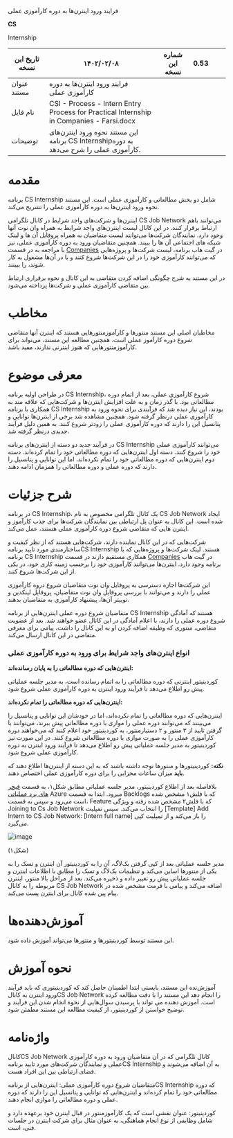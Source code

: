 فرایند ورود اینترن‌ها به دوره کارآموزی عملی

**CS**

Internship


| تاریخ این نسخه | ۱۴۰۲/۰۲/۰۸ | شماره این نسخه | 0.53 |     |     |
| --- | --- | --- | --- | --- | --- |
| عنوان مستند | فرایند ورود اینترن‌ها به دوره کارآموزی عملی |     |     |     |     |
| نام فایل | CSI - Process - Intern Entry Process for Practical Internship in Companies - Farsi.docx |     |     |     |     |
| توضیحات | این مستند نحوه ورود اینترن‌های برنامه CS Internshipبه دوره کارآموزی عملی را شرح می‌دهد. |     |     |     |     |



# مقدمه

برنامه CS Internship شامل دو بخش مطالعاتی و کارآموزی عملی است. این مستند نحوه ورود اینترن‌ها به دوره کارآموزی عملی را تشریح می‌کند.

اینترن‌ها و شرکت‌های واجد شرایط در کانال تلگرامی CS Job Network می‌توانند باهم ارتباط برقرار کنند. در این کانال لیست اینترن‌های واجد شرایط به همراه وان نوت آنها وجود دارد. نمایندگان شرکت‌ها می‌توانند لیست متقاضیان به همراه پروفایل آن ها و لینک شبکه های اجتماعی آن ها را ببیند. همچنین متقاضیان ورود به دوره کارآموزی عملی، نیز با مراجعه به در قسمت [Companies](https://github.com/cs-internship/cs-internship-spec/blob/master/companies/companies.md) در گیت هاب برنامه، لیست شرکت‌ها و پروژه‌هایی که می‌توانند کارآموزی خود را در این شرکت‌ها شروع کنند و یا در آن‌ها مشغول به کار شوند، را ببینند.

در این مستند به شرح چگونگی اضافه کردن متقاضی به این کانال و نحوه برقراری ارتباط بین متقاضی کارآموزی عملی و شرکت‌ها پرداخته می‌شود.

# مخاطب

مخاطبان اصلی این مستند منتورها و کارآموزمنتورهایی هستند که اینترن آنها متقاضی شروع دوره کارآموز عملی است. همچنین مطالعه این مستند، می‌تواند برای کارآموزمنتورهایی که هنوز اینترنی ندارند، مفید باشد.

# معرفی موضوع

در طراحی اولیه برنامه CS Internship، شروع کارآموزی عملی، بعد از اتمام دوره مطالعاتی بود. با گذر زمان و به علت افزایش اینترن‌ها و شرکت‌هایی که علاقه مند به همکاری با برنامه CS Internship بودند، این نیاز دیده شد که فرآیندی برای نحوه ورود به کارآموزی عملی درنظر گرفته شود. همچنین مشاهده شد برخی از اینترن‌ها توانایی و پتانسیل این را دارند که دوره کارآموزی عملی را زودتر شروع کنند. به همین دلیل فرآیند جدیدی درنظر گرفته شد.

در فرآیند جدید دو دسته از اینترن‌های برنامه CS Internship می‌توانند کارآموزی عملی خود را شروع کنند. دسته اول اینترن‌هایی که دوره مطالعاتی خود را تمام کرده‌اند. دسته دوم اینترن‌هایی که دوره مطالعاتی خود را تمام نکرده‌اند، اما این توانایی و پتانسیل را دارند که دوره عملی و دوره مطالعاتی را همزمان ادامه دهند.

# شرح جزئیات

در برنامه CS Internship، یک کانال تلگرامی مخصوص به نام CS Job Network ایجاد شده است. این کانال به عنوان پل ارتباطی بین نمایندگان شرکت‌ها برای جذب کارآموز و اینترن هایی که متقاضی شروع دوره کارآموزی عملی هستند، عمل می‌کند.

شرکت‌هایی که در این کانال نماینده دارند، شرکت‌هایی هستند که از نظر کیفیت و ساختارمندی مورد تایید برنامهCS Internship هستند. لینک شرکت‌ها و پروژه‌هایی که با برنامه CS Internship همکاری مستقیم دارند در قسمت [Companies](https://github.com/cs-internship/cs-internship-spec/blob/master/companies/companies.md) در گیت هاب برنامه وجود دارد. اینترن‌ها می‌توانند کارآموزی خود را برحسب زمینه کاری خود،‌ در یکی از این شرکت‌ها شروع کنند.

این شرکت‌ها اجازه دسترسی به پروفایل وان نوت متقاضیان شروع دروه کارآموزی عملی را دارند و می‌توانند با بررسی پروفایل وان نوت متقاضیان، پروفایل لینکدین و توییتر آن‌ها، پیشنهاد کارآموزی به متقاضیان بدهند.

متقاضیان شروع دوره عملی اینترن‌هایی از برنامه CS Internship هستند که آمادگی شروع دوره عملی را دارند، با اعلام آمادگی در این کانال عضو خواهند شد. بعد از عضویت متقاضی، منتوری که وظیفه اضافه کردن او به این کانال را داشت، پیامی برای معرفی متقاضی در این کانال ارسال می‌کند.

### انواع اینترن‌های واجد شرایط برای ورود به دوره کارآموزی عملی

**اینترن‌هایی که دوره مطالعاتی را به پایان رسانده‌اند:**

کوردینیتور اینترنی که دوره مطالعاتی را به اتمام رسانده است، به مدیر جلسه عملیاتی پیش رو اطلاع می‌دهد تا فرآیند ورود اینترن به دوره کارآموزی عملی شروع شود.

**اینترن‌هایی که دوره مطالعاتی را تمام نکرده‌اند:**

اینترن‌هایی که دوره مطالعاتی را تمام نکرده‌اند، اما در خودشان این توانایی و پتانسیل را می‌بینند که می‌توانند دوره عملی را موازی با دوره مطالعاتی پیش ببرند، می‌توانند با گرفتن تایید از ۳ منتور و ۲ دستیارمنتور، به کوردینیتور خود اعلام کنند که می‌خواهند دوره کارآموزی عملی را به صورت موازی با دوره مطالعاتی شروع کنند. در این صورت نیز کوردینیتور به مدیر جلسه عملیاتی پیش رو اطلاع می‌دهد تا فرآیند ورود اینترن به دوره کارآموزی عملی شروع شود.

**نکته:** کوردینیتورها و منتورها توجه داشته باشند که به این دسته از اینترن‌ها اطلاع دهند که **باید** میزان ساعات مجزایی را برای دوره کارآموزی عملی اختصاص دهند.

بلافاصله بعد از اطلاع کوردینیتور، مدیر جلسه عملیاتی مطابق شکل۱، به قسمت [فیچر های برد عملیاتی](https://dev.azure.com/cs-internship/CS%20Internship%20Program/_backlogs/backlog/Operations%20Team/Features/?showParents=true) Azure میرود. ابتدا به قسمت Backlogs که با فلش۱ مشخص شده است می‌رود و سپس به قسمت، Feature که با فلش۲ مشخص شده رفته و ویژگی Joining to Cs Job Network را انتخاب می‌کند. سپس تمپلیت \[Template\] Add Intern to CS Job Network: \[Intern full name\] را باز می‌کند و از تمپلیت کپی می‌گیرد.

![image](https://github.com/raminmjj/cs-internship-spec/assets/991847/867974d4-0803-4f0d-be39-a129a3515dc0)

(شکل۱)

مدیر جلسه عملیاتی بعد از کپی گرفتن بک‌لاگ، آن را به کوردینیتور آن اینترن و تسک را به یکی از منتورها اساین می‌کند و تنظیمات بک‌لاگ و تسک را مطابق با اطلاعات اینترن و جلسه عملیاتی پیش رو تغییر داده و ذخیره می‌کند. بعد از مراحل بالا منتور، اینترن مربوطه را به کانال CS Job Network اضافه می‌کند و پیامی با فرمت مشخص شده در پیام پین شده کانال برای اینترن پست می‌کند.

# آموزش‌دهنده‌ها

این مستند توسط کوردینیتورها و منتورها می‌تواند آموزش داده شود.

# نحوه آموزش

آموزش‌نده این مستند، بایستی ابتدا اطمینان حاصل کند که کوردینیتوری که باید فرآیند ورود اینترن به کانالCS Job Network را انجام ‌دهد این مستند را با دقت مطالعه کرده است. آموزش دهنده می تواند با پرسیدن سوال‌هایی از نحوة انجام شدن این فرآیند و توضیح خواستن از کوردینیتور، از کیفیت مطالعه این مستند مطمئن شود.

# واژه‌نامه

کانالCS Job Network کانال تلگرامی که در آن متقاضیان ورود به دوره کارآموزی عملی و نمایندگان شرکت‌های مورد تایید برنامهCS Internship به آن اضافه می‌شوند و فضای ارتباطی بین این افراد هست.

متقاضیان شروع دوره کارآموزی عملی: اینترن‌هایی از برنامهCS Internship که دوره مطالعاتی خود را تمام کرده‌اند و اینترن‌هایی که توانایی و پتانسیل این را دارند که دوره عملی و دوره مطالعاتی را موازی انجام دهند.

کوردینیتور: عنوان نقشی است که یک کارآموزمنتور در قبال اینترن خود برعهده دارد و شامل وظایفی از نوع انجام هماهنگی، به عنوان مثال برای شرکت اینترن در جلسات فنی، است.

